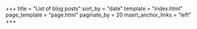 +++
title = "List of blog posts"
sort_by = "date"
template = "index.html"
page_template = "page.html"
paginate_by = 20
insert_anchor_links = "left"
+++

